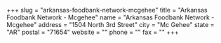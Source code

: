 +++
slug = "arkansas-foodbank-network-mcgehee"
title = "Arkansas Foodbank Network - Mcgehee"
name = "Arkansas Foodbank Network - Mcgehee"
address = "1504 North 3rd Street"
city = "Mc Gehee"
state = "AR"
postal = "71654"
website = ""
phone = ""
fax = ""
+++
